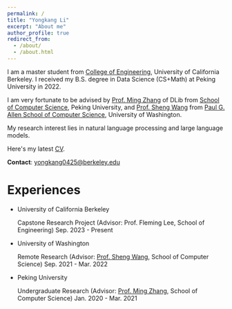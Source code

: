 ```yaml
---
permalink: /
title: "Yongkang Li"
excerpt: "About me"
author_profile: true
redirect_from: 
  - /about/
  - /about.html
---
```


I am a master student from [College of Engineering](https://engineering.berkeley.edu/), University of California Berkeley. I received my B.S. degree in Data Science (CS+Math) at Peking University in 2022.

I am very fortunate to be advised by [Prof. Ming Zhang](http://net.pku.edu.cn/dlib/mzhang/) of DLib from [School of Computer Science](https://cs.pku.edu.cn/), Peking University, and [Prof. Sheng Wang](https://homes.cs.washington.edu/~swang/) from [Paul G. Allen School of Computer Science](https://www.cs.washington.edu/), University of Washington.

My research interest lies in natural language processing and large language models.

Here's my latest [CV](https://www.overleaf.com/read/crybjbqmgxth).

**Contact**: yongkang0425@berkeley.edu 


# Experiences

* University of California Berkeley

  Capstone Research Project (Advisor: Prof. Fleming Lee, School of Engineering)
  Sep. 2023 - Present

* University of Washington

  Remote Research (Advisor:  [Prof. Sheng Wang](https://homes.cs.washington.edu/~swang/), School of Computer Science)
  Sep. 2021 - Mar. 2022

* Peking University

  Undergraduate Research (Advisor:  [Prof. Ming Zhang](http://net.pku.edu.cn/dlib/mzhang/), School of Computer Science)
  Jan. 2020 - Mar. 2021


<br> 
<br> 
